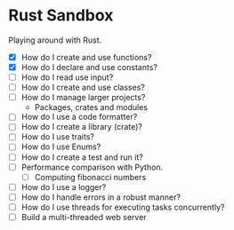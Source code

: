 # Rust Sandbox 
 
 Playing around with Rust.

 - [x] How do I create and use functions?
 - [x] How do I declare and use constants?
 - [ ] How do I read use input?
 - [ ] How do I create and use classes?
 - [ ] How do I manage larger projects? 
   - Packages, crates and modules
 - [ ] How do I use a code formatter?
 - [ ] How do I create a library (crate)?
 - [ ] How do I use traits?
 - [ ] How do I use Enums?
 - [ ] How do I create a test and run it?
 - [ ] Performance comparison with Python.
   - [ ] Computing fibonacci numbers
 - [ ] How do I use a logger?
 - [ ] How do I handle errors in a robust manner?
 - [ ] How do I use threads for executing tasks concurrently?
 - [ ] Build a multi-threaded web server
